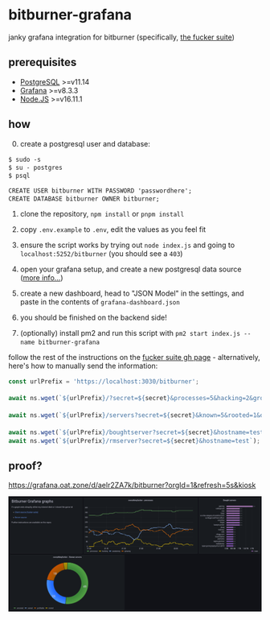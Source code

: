 # bitburner-grafana

janky grafana integration for bitburner (specifically, [the fucker suite](https://github.com/oatmealine/bitburner-scripts/))

## prerequisites

- [PostgreSQL](https://www.postgresql.org/) >=v11.14
- [Grafana](https://grafana.com/) >=v8.3.3
- [Node.JS]() >=v16.11.1

## how

0. create a postgresql user and database:

```
$ sudo -s
$ su - postgres
$ psql
```
```
CREATE USER bitburner WITH PASSWORD 'passwordhere';
CREATE DATABASE bitburner OWNER bitburner;
```

1. clone the repository, `npm install` or `pnpm install`

2. copy `.env.example` to `.env`, edit the values as you feel fit

3. ensure the script works by trying out `node index.js` and going to `localhost:5252/bitburner` (you should see a `403`)

4. open your grafana setup, and create a new postgresql data source ([more info...](https://grafana.com/docs/grafana/latest/datasources/postgres/))

5. create a new dashboard, head to "JSON Model" in the settings, and paste in the contents of `grafana-dashboard.json`

6. you should be finished on the backend side!

7. (optionally) install pm2 and run this script with `pm2 start index.js --name bitburner-grafana`

follow the rest of the instructions on the [fucker suite gh page](https://github.com/oatmealine/bitburner-scripts/) - alternatively, here's how to manually send the information:

```js
const urlPrefix = 'https://localhost:3030/bitburner';

await ns.wget(`${urlPrefix}/?secret=${secret}&processes=5&hacking=2&growing=2&weakening=1`);

await ns.wget(`${urlPrefix}/servers?secret=${secret}&known=5&rooted=1&owned=1&profitable=3`);

await ns.wget(`${urlPrefix}/boughtserver?secret=${secret}&hostname=test&ram=16`);
await ns.wget(`${urlPrefix}/rmserver?secret=${secret}&hostname=test`);
```

## proof?

https://grafana.oat.zone/d/aelr2ZA7k/bitburner?orgId=1&refresh=5s&kiosk

![it works](./screenshot.png)
